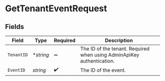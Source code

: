 # GetTenantEventRequest


## Fields

| Field                                                                 | Type                                                                  | Required                                                              | Description                                                           |
| --------------------------------------------------------------------- | --------------------------------------------------------------------- | --------------------------------------------------------------------- | --------------------------------------------------------------------- |
| `TenantID`                                                            | **string*                                                             | :heavy_minus_sign:                                                    | The ID of the tenant. Required when using AdminApiKey authentication. |
| `EventID`                                                             | *string*                                                              | :heavy_check_mark:                                                    | The ID of the event.                                                  |